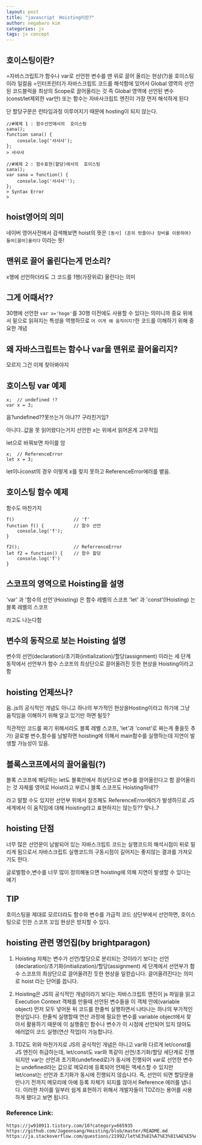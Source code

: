 ```yaml
---
layout: post
title: "javascript　Hoisting이란?"
author: negabaro kim
categories: js
tags: js concept
---
```


## 호이스팅이란?

=자바스크립트가 함수나 var로 선언한 변수를 맨 위로 끌어 올리는 현상(?)을 호이스팅이라 일컬음
=인터프린터가 자바스크립트 코드를 해석함에 있어서 Global 영역의 선언된 코드블럭을 최상의 Scope로 끌어올리는 것
즉 Global 영역에 선언된 변수(const/let제외한 var만) 또는 함수는 자바사크립트 엔진이 가장 먼저 해석하게 된다

단 할당구문은 런타임과정 이루어지기 때문에 hosting이 되지 않는다.

```
//#예제 1 : 함수선언에서의  호이스팅
sana();
function sana() {
    console.log('샤샤샤');
};
> 샤샤샤

//#예제 2 : 함수표현(할당)에서의  호이스팅
sana();
var sana = function() {
    console.log('샤샤샤'');
};
> Syntax Error
>
```

## hoist영어의 의미

네이버 영어사전에서 검색해보면 hoist의 뜻은
`[동사] (흔히 밧줄이나 장비를 이용하여) 들어[끌어]올리다`
이라는 뜻!

## 맨위로 끌어 올린다는게 먼소리?

x행에 선언하더라도 그 코드를 1행(가장위로) 올린다는 의미

## 그게 어때서??

30행에 선언한 `var x='hoge'`를 30행 이전에도 사용할 수 있다는 의미니까 중요
위에서 밑으로 읽혀지는 특성을 역행하므로 `어 이게 왜 움직이지?`한 코드를 이해하기 위해 중요한 개념

## 왜 자바스크립트는 함수나 var을 맨위로 끌어올리지?

모르지 그건 이제 찾아봐야지

## 호이스팅 var 예제

```
x;  // undefined !?
var x = 3;
```

음?undefined??못쓰는거 아냐?? 구라친거임?

아니다..값을 못 읽어왔다는거지 선언한 x는 위에서 읽어온게 고무적임

let으로 바꿔보면 차이를 암

```
x;  // ReferenceError
let x = 3;
```

let이나const의 경우 이렇게 x를 찾지 못하고 ReferenceError에러를 뱉음.

## 호이스팅 함수 예제

함수도 마찬가지

```
f()                      // 'f'
function f() {           // 함수 선언
    console.log('f');
}

f2();                    // ReferrenceError
let f2 = function() {    // 함수 할당
    console.log('f')
}
```

## 스코프의 영역으로 Hoisting을 설명

'var' 과 '함수의 선언'(Hoisting) 은 함수 레벨의 스코프
'let' 과 'const'(!Hoisting) 는 블록 레벨의 스코프

라고도 나눈다함

## 변수의 동작으로 보는 Hoisting 설명

변수의 선언(declaration)/초기화(initialization)/할당(assignment) 이라는
세 단계 동작에서 선언부가 함수 스코프의 최상단으로 끌어올려진 듯한 현상을 Hoisting이라고 함

## hoisting 언제쓰나?

음..js의 공식적인 개념도 아니고 하나의 부가적인 현상을Hosting이라고 하기에
그냥 움직임을 이해하기 위해 알고 있기만 하면 될듯?

직관적인 코드를 짜기 위해서라도 블록 레벨 스코프, 'let'과 'const'로 짜는게 좋을듯
추가) 글로벌 변수,함수를 남발하면 hoisting에 의해서 main함수를 실행하는데 지연이 발생할 가능성이 있음.

## 블록스코프에서의 끌어올림(?)

블록 스코프에 해당하는 let도 블록안에서 최상단으로 변수를 끌어올린다고 함
끌어올리는 것 자체를 영어로 Hoist라고 부르니 블록 스코프도 Hoisting하네??

라고 말할 수도 있지만 선언부 위에서 참조해도 ReferenceError에러가 발생하므로 JS세계에서 이 움직임에 대해
Hoisting라고 표현하지는 않는듯?? 맞나..?

## hoisting 단점

너무 많은 선언문이 남발되어 있는 자바스크립트 코드는 실행코드의 해석시점이 뒤로 밀리게 됨으로서
자바스크립트 실행코드의 구동시점이 길어지는 좋지않는 결과를 가져오기도 한다.

글로벌함수,변수를 너무 많이 정의해놓으면 hoisting에 의해 지연이 발생할 수 있다는 얘기

## TIP

호이스팅을 제대로 모르더라도 함수와 변수를 가급적 코드 상단부에서 선언하면, 호이스팅으로 인한 스코프 꼬임 현상은 방지할 수 있다.

## hoisting 관련 명언집(by brightparagon)

1. Hoisting 자체는 변수가 선언/할당으로 분리되는 것이라기 보다는 선언(declaration)/초기화(initialization)/할당(assignment) 세 단계에서 선언부가 함수 스코프의 최상단으로 끌어올려진 듯한 현상을 일컫습니다. 끌어올려진다는 의미로 hoist 라는 단어를 씁니다.

2. Hoisting은 JS의 공식적인 개념이라기 보다는 자바스크립트 엔진이 js 파일을 읽고 Execution Context 객체를 만들때 선언된 변수들을 이 객체 안에(variable object) 먼저 모두 넣어둔 뒤 코드를 한줄씩 실행하면서 나타나는 하나의 부가적인 현상입니다. 한줄씩 실행할때 연산 과정에 필요한 변수를 variable object에서 찾아서 활용하기 때문에 이 실행중인 함수나 변수가 이 시점에 선언되어 있지 않아도 에러없이 코드 실행(연산 작업)이 가능합니다.

3. TDZ도 위와 마찬가지로 JS의 공식적인 개념은 아니고 var와 다르게 let/const를 JS 엔진이 취급하는데, let/const도 var와 똑같이 선언/초기화/할당 세단계로 진행되지만 var는 선언과 초기화(undefined로)가 동시에 진행되어 var로 선언한 변수는 undefined라는 값으로 메모리에 등록되어 언제든 액세스할 수 있지만 let/const는 선언과 초기화가 동시에 진행되지 않습니다. 즉, 선언이 되면 할당문을 만나기 전까지 메모리에 아예 등록 자체가 되지를 않아서 Reference 에러를 냅니다. 이러한 차이를 일부러 쉽게 표현하기 위해서 개발자들이 TDZ라는 용어를 사용하게 됐다고 보면 됩니다.

### Reference Link:

```
https://jw910911.tistory.com/10?category=665935
https://github.com/Jogeonsang/Hoisting/blob/master/README.md
https://ja.stackoverflow.com/questions/21992/let%E3%81%A7%E3%81%AE%E5%A4%89%E6%95%B0%E5%AE%A3%E8%A8%80%E3%81%A7%E3%81%AF%E5%B7%BB%E3%81%8D%E4%B8%8A%E3%81%92%E3%81%8C%E8%A1%8C%E3%82%8F%E3%82%8C%E3%81%AA%E3%81%84
```
